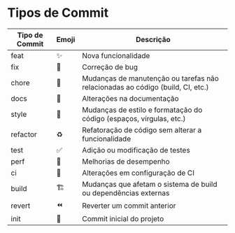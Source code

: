 # Tipos de Commit

| Tipo de Commit | Emoji | Descrição         |
|----------------|-------|-------------------|
| feat           | ✨    | Nova funcionalidade |
| fix            | 🐛    | Correção de bug    |
| chore          | 🔧    | Mudanças de manutenção ou tarefas não relacionadas ao código (build, CI, etc.) |
| docs           | 📝    | Alterações na documentação |
| style          | 💄    | Mudanças de estilo e formatação do código (espaços, vírgulas, etc.) |
| refactor       | ♻️    | Refatoração de código sem alterar a funcionalidade |
| test           | ✅    | Adição ou modificação de testes |
| perf           | 🚀    | Melhorias de desempenho |
| ci             | 👷    | Alterações em configuração de CI |
| build          | 🏗️    | Mudanças que afetam o sistema de build ou dependências externas |
| revert         | ⏪    | Reverter um commit anterior |
| init           | 🎉    | Commit inicial do projeto |

